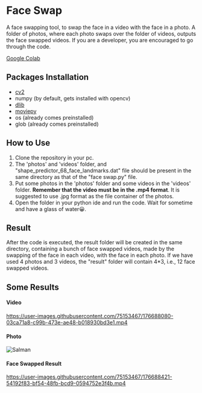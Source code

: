 # Face Swap
A face swapping tool, to swap the face in a video with the face in a photo. A folder of photos, where each photo swaps over the folder of videos, outputs the face swapped videos.
If you are a developer, you are encouraged to go through the code.

[Google Colab](https://colab.research.google.com/drive/1YA_bHKExdEzaCjAAPVyeVfM09pX5PntP?usp=sharing)

## Packages Installation
- [cv2](https://pypi.org/project/opencv-python/)
- numpy (by default, gets installed with opencv)
- [dlib](https://medium.com/analytics-vidhya/how-to-install-dlib-library-for-python-in-windows-10-57348ba1117f)
- [moviepy](https://pypi.org/project/moviepy/)
- os (already comes preinstalled)
- glob (already comes preinstalled)

## How to Use
1. Clone the repository in your pc.
2. The 'photos' and 'videos' folder, and "shape_predictor_68_face_landmarks.dat" file should be present in the same directory as that of the "face swap.py" file.
3. Put some photos in the 'photos' folder and some videos in the 'videos' folder. **Remember that the video must be in the .mp4 format**. It is suggested to use .jpg format as the file container of the photos.
4. Open the folder in your python ide and run the code. Wait for sometime and have a glass of water😀.

## Result
After the code is executed, the result folder will be created in the same directory, containing a bunch of face swapped videos, made by the swapping of the face in each video, with the face in each photo. If we have used 4 photos and 3 videos, the "result" folder will contain 4*3, i.e., 12 face swapped videos.

## Some Results
#### Video
https://user-images.githubusercontent.com/75153467/176688080-03ca71a8-c99b-473e-ae48-b018930bd3e1.mp4
#### Photo
![Salman](https://user-images.githubusercontent.com/75153467/176688380-7c1495dd-13de-4048-a93b-5e05f974575c.jpeg)
#### Face Swapped Result
https://user-images.githubusercontent.com/75153467/176688421-54192f83-bf54-48fb-bcd9-0594752e3f4b.mp4
